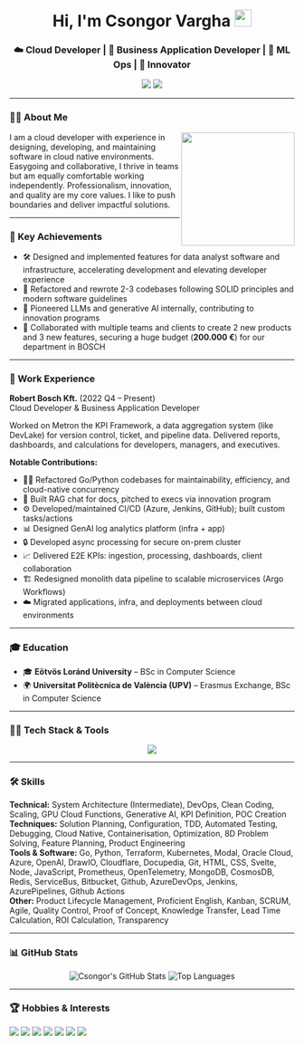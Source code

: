 
<div align="center">
  <h1>Hi, I'm Csongor Vargha <img src="https://github.com/rajput2107/rajput2107/blob/master/Assets/Hi.gif" width="30px"></h1>
  <h3>☁️ Cloud Developer | 💼 Business Application Developer | 🤖 ML Ops | 🚀 Innovator</h3>
  <img src="https://img.shields.io/github/followers/vcscsvcscs?label=Follow&style=social" />
  <img src="https://komarev.com/ghpvc/?username=vcscsvcscs&label=Profile%20views&color=0e75b6&style=flat" />
</div>

---

### 👨‍💻 About Me
<img align="right" src="https://media.giphy.com/media/qgQUggAC3Pfv687qPC/giphy.gif" width="200" />
I am a cloud developer with experience in designing, developing, and maintaining software in cloud native environments. Easygoing and collaborative, I thrive in teams but am equally comfortable working independently. Professionalism, innovation, and quality are my core values. I like to push boundaries and deliver impactful solutions.

---

### 🚀 Key Achievements
- 🛠️ Designed and implemented features for data analyst software and infrastructure, accelerating development and elevating developer experience
- 🔄 Refactored and rewrote 2-3 codebases following SOLID principles and modern software guidelines
- 🤖 Pioneered LLMs and generative AI internally, contributing to innovation programs
- 🤝 Collaborated with multiple teams and clients to create 2 new products and 3 new features, securing a huge budget (**200.000 €**) for our department in BOSCH

---

### 💼 Work Experience
**Robert Bosch Kft.** (2022 Q4 – Present)  
Cloud Developer & Business Application Developer

Worked on Metron the KPI Framework, a data aggregation system (like DevLake) for version control, ticket, and pipeline data. Delivered reports, dashboards, and calculations for developers, managers, and executives.

**Notable Contributions:**
- 🧑‍💻 Refactored Go/Python codebases for maintainability, efficiency, and cloud-native concurrency
- 💬 Built RAG chat for docs, pitched to execs via innovation program
- ⚙️ Developed/maintained CI/CD (Azure, Jenkins, GitHub); built custom tasks/actions
- 📊 Designed GenAI log analytics platform (infra + app)
- 🔒 Developed async processing for secure on-prem cluster
- 📈 Delivered E2E KPIs: ingestion, processing, dashboards, client collaboration
- 🏗️ Redesigned monolith data pipeline to scalable microservices (Argo Workflows)
- ☁️ Migrated applications, infra, and deployments between cloud environments

---

### 🎓 Education
- 🎓 **Eötvös Loránd University** – BSc in Computer Science
- 🌍 **Universitat Politècnica de València (UPV)** – Erasmus Exchange, BSc in Computer Science

---

### 🧑‍💻 Tech Stack & Tools
<p align="center">
  <img src="https://skillicons.dev/icons?i=go,python,terraform,kubernetes,azure,github,git,html,css,js,nodejs,svelte,mongodb,redis,jenkins,prometheus,cloudflare" />
</p>

---

### 🛠️ Skills
**Technical:** System Architecture (Intermediate), DevOps, Clean Coding, Scaling, GPU Cloud Functions, Generative AI, KPI Definition, POC Creation  
**Techniques:** Solution Planning, Configuration, TDD, Automated Testing, Debugging, Cloud Native, Containerisation, Optimization, 8D Problem Solving, Feature Planning, Product Engineering  
**Tools & Software:** Go, Python, Terraform, Kubernetes, Modal, Oracle Cloud, Azure, OpenAI, DrawIO, Cloudflare, Docupedia, Git, HTML, CSS, Svelte, Node, JavaScript, Prometheus, OpenTelemetry, MongoDB, CosmosDB, Redis, ServiceBus, Bitbucket, Github, AzureDevOps, Jenkins, AzurePipelines, Github Actions  
**Other:** Product Lifecycle Management, Proficient English, Kanban, SCRUM, Agile, Quality Control, Proof of Concept, Knowledge Transfer, Lead Time Calculation, ROI Calculation, Transparency

---

### 📊 GitHub Stats
<p align="center">
  <img src="https://github-readme-stats.vercel.app/api?username=vcscsvcscs&show_icons=true&theme=radical" alt="Csongor's GitHub Stats" />
  <img src="https://github-readme-stats.vercel.app/api/top-langs/?username=vcscsvcscs&layout=compact&theme=radical" alt="Top Languages" />
</p>

---

### 🏆 Hobbies & Interests
<p>
  <img src="https://img.shields.io/badge/Chess-000?style=for-the-badge&logo=chess&logoColor=white" />
  <img src="https://img.shields.io/badge/Bouldering-228B22?style=for-the-badge" />
  <img src="https://img.shields.io/badge/Boxing-FF0000?style=for-the-badge" />
  <img src="https://img.shields.io/badge/Football-008000?style=for-the-badge&logo=football&logoColor=white" />
  <img src="https://img.shields.io/badge/Video%20Games-5865F2?style=for-the-badge&logo=steam&logoColor=white" />
  <img src="https://img.shields.io/badge/Game%20Development-FFD700?style=for-the-badge&logo=unity&logoColor=black" />
  <img src="https://img.shields.io/badge/Reading-8B4513?style=for-the-badge" />
</p>
